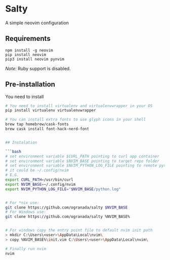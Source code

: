 
# Salty

A simple neovim configuration


## Requirements

```
npm install -g neovim
pip install neovim
pip3 install neovim pynvim
```

*Note:* Ruby support is disabled.

## Pre-installation

You need to install 
```bash
# You need to install virtualenv and virtualenvwrapper in your OS
pip install virtualenv virtualenvwrapper

# You can install extra fonts to use glyph icons in your shell
brew tap homebrew/cask-fonts
brew cask install font-hack-nerd-font


## Instalation

```bash
# set environment variable $CURL_PATH pointing to curl app container
# set environment variable $NVIM_BASE pointing to target repo folder
# set environment variable $NVIM_PYTHON_LOG_FILE pointing to remote python plugin logfile path
# it could be ~/.config/nvim
# E.G.
export CURL_PATH=/usr/bin/curl
export NVIM_BASE=~/.config/nvim
export NVIM_PYTHON_LOG_FILE="$NVIM_BASE/python.log"


# For *nix use:
git clone https://github.com/ogranada/salty $NVIM_BASE
# For Windows use:
git clone https://github.com/ogranada/salty %NVIM_BASE%


# For windows copy the entry point file to default nvim init path
> mkdir C:\Users\<user>\AppData\Local\nvim\
> copy %NVIM_BASE%\init.vim C:\Users\<user>\AppData\Local\nvim\

# Finally run nvim
nvim

```
